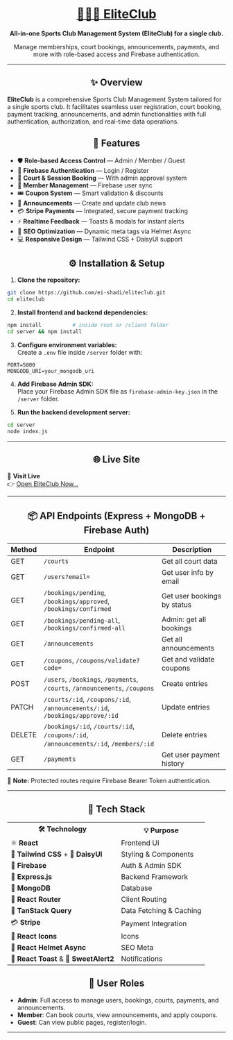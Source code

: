
<div align="center">
  <h1>
    <a href="https://eliteclub-sports.netlify.app/" target="_blank" rel="noopener noreferrer">
      🏃‍♂️‍➡️ <strong>EliteClub</strong>
    </a>
  </h1>
  <p><strong>All-in-one Sports Club Management System (EliteClub) for a single club.</strong></p>
  <p>Manage memberships, court bookings, announcements, payments, and more with role-based access and Firebase authentication.</p>
</div>

---

<h2 align="center">✨ Overview</h2>

**EliteClub** is a comprehensive Sports Club Management System tailored for a single sports club. It facilitates seamless user registration, court booking, payment tracking, announcements, and admin functionalities with full authentication, authorization, and real-time data operations.


<h2 align="center">🚀 Features</h2>

* 🛡️ **Role-based Access Control** — Admin / Member / Guest  
* 🔐 **Firebase Authentication** — Login / Register  
* 🎾 **Court & Session Booking** — With admin approval system  
* 👥 **Member Management** — Firebase user sync  
* 🎟️ **Coupon System** — Smart validation & discounts  
* 📢 **Announcements** — Create and update club news  
* 💳 **Stripe Payments** — Integrated, secure payment tracking  
* ⚡ **Realtime Feedback** — Toasts & modals for instant alerts  
* 🧠 **SEO Optimization** — Dynamic meta tags via Helmet Async  
* 💻 **Responsive Design** — Tailwind CSS + DaisyUI support  



<h2 align="center">⚙️ Installation & Setup</h2>

1. **Clone the repository:**
```bash
git clone https://github.com/ei-shadi/eliteclub.git
cd eliteclub
```

2. **Install frontend and backend dependencies:**
```bash
npm install          # inside root or /client folder
cd server && npm install
```

3. **Configure environment variables:**  
Create a `.env` file inside `/server` folder with:
```
PORT=5000
MONGODB_URI=your_mongodb_uri
```

4. **Add Firebase Admin SDK:**  
Place your Firebase Admin SDK file as `firebase-admin-key.json` in the `/server` folder.

5. **Run the backend development server:**
```bash
cd server
node index.js
```

---

<h2 align="center">🌐 Live Site</h2>

🎯 **Visit Live**  
👉 <a href="https://eliteclub-sports.netlify.app/" target="_blank" rel="noopener noreferrer">Open EliteClub Now...</a>

---

<h2 align="center">📦 API Endpoints (Express + MongoDB + Firebase Auth)</h2>

| Method | Endpoint | Description |
|--------|----------|-------------|
| GET | `/courts` | Get all court data |
| GET | `/users?email=` | Get user info by email |
| GET | `/bookings/pending`, `/bookings/approved`, `/bookings/confirmed` | Get user bookings by status |
| GET | `/bookings/pending-all`, `/bookings/confirmed-all` | Admin: get all bookings |
| GET | `/announcements` | Get all announcements |
| GET | `/coupons`, `/coupons/validate?code=` | Get and validate coupons |
| POST | `/users`, `/bookings`, `/payments`, `/courts`, `/announcements`, `/coupons` | Create entries |
| PATCH | `/courts/:id`, `/coupons/:id`, `/announcements/:id`, `/bookings/approve/:id` | Update entries |
| DELETE | `/bookings/:id`, `/courts/:id`, `/coupons/:id`, `/announcements/:id`, `/members/:id` | Delete entries |
| GET | `/payments` | Get user payment history |

🔐 **Note:** Protected routes require Firebase Bearer Token authentication.

---
<h2 align="center">🤖 Tech Stack</h2>

<table align="center">
  <tr>
    <th>🛠️ Technology</th>
    <th>💡 Purpose</th>
  </tr>
  <tr>
    <td>⚛ <strong>React</strong></td>
    <td>Frontend UI</td>
  </tr>
  <tr>
    <td>🎨 <strong>Tailwind CSS</strong> + 🌼 <strong>DaisyUI</strong></td>
    <td>Styling & Components</td>
  </tr>
  <tr>
    <td>🔐 <strong>Firebase</strong></td>
    <td>Auth & Admin SDK</td>
  </tr>
  <tr>
    <td>🚂 <strong>Express.js</strong></td>
    <td>Backend Framework</td>
  </tr>
  <tr>
    <td>🍃 <strong>MongoDB</strong></td>
    <td>Database</td>
  </tr>
  <tr>
    <td>🧭 <strong>React Router</strong></td>
    <td>Client Routing</td>
  </tr>
  <tr>
    <td>🧰 <strong>TanStack Query</strong></td>
    <td>Data Fetching & Caching</td>
  </tr>
  <tr>
    <td>💳 <strong>Stripe</strong></td>
    <td>Payment Integration</td>
  </tr>
  <tr>
    <td>🎯 <strong>React Icons</strong></td>
    <td>Icons</td>
  </tr>
  <tr>
    <td>🧠 <strong>React Helmet Async</strong></td>
    <td>SEO Meta</td>
  </tr>
  <tr>
    <td>🔔 <strong>React Toast</strong> & 💬 <strong>SweetAlert2</strong></td>
    <td>Notifications</td>
  </tr>
</table>

<h2 align="center">👥 User Roles</h2>

- **Admin**: Full access to manage users, bookings, courts, payments, and announcements.  
- **Member**: Can book courts, view announcements, and apply coupons.  
- **Guest**: Can view public pages, register/login.

---
